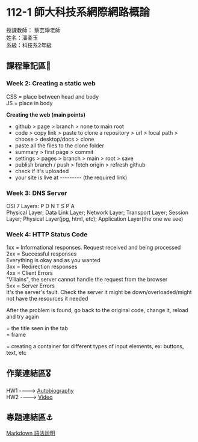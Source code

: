 # 112-1 師大科技系網際網路概論

授課教師： 蔡芸琤老師  
姓名：潘柔玉  
系級：科技系2年級  

## 課程筆記區🧳
### Week 2: Creating a static web
CSS = place between head and body  
JS = place in body  

__Creating the web (main points)__  
- github > page > branch > none to main root
- code > copy link > paste to clone a repository  > url  > local path > choose > desktop/docs > clone  
- paste all the files to the clone folder
- summary > first page > commit
- settings > pages > branch > main > root > save  
- publish branch / push > fetch origin > refresh github
- check if it's uploaded
- your site is live at --------- (the required link)

### Week 3: DNS Server
OSI 7 Layers: P D N T S P A  
Physical Layer; Data Link Layer; Network Layer; Transport Layer; Session Layer; Physical Layer(jpg, html, etc); Application Layer(the one we see)  

### Week 4: HTTP Status Code
1xx = Informational responses. 
Request received and being processed  
2xx = Successful responses  
Everything is okay and as you wanted  
3xx = Redirection responses  
4xx = Client Errors  
"Villains", the server cannot handle the request from the browser  
5xx = Server Errors  
It's the server's fault. Check the server it might be down/overloaded/might not have the resources it needed  

After the problem is found, go back to the original code, change it, reload and try again  

<title> </title> = the title seen in the tab  
<div> = frame  
<form> </form> = creating a container for different types of input elements, ex: buttons, text, etc  

## 作業連結區🎖️
HW1 ----> [Autobiography](https://velisca.github.io/get-to-know-me/)  
HW2 ----> [Video](https://youtu.be/OI2uZrDEwLY)  

## 專題連結區⚓️
[Markdown 語法說明](https://www.markdownguide.org/basic-syntax/)
